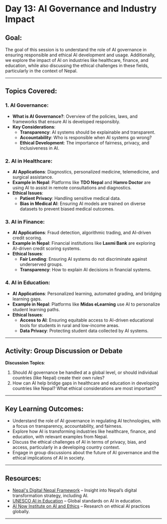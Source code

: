 # Day 13: AI Governance and Industry Impact

## Goal:
The goal of this session is to understand the role of AI governance in ensuring responsible and ethical AI development and usage. Additionally, we explore the impact of AI on industries like healthcare, finance, and education, while also discussing the ethical challenges in these fields, particularly in the context of Nepal.

---

## Topics Covered:

### 1. **AI Governance**:
   - **What is AI Governance?**: Overview of the policies, laws, and frameworks that ensure AI is developed responsibly.
   - **Key Considerations**:
     - **Transparency**: AI systems should be explainable and transparent.
     - **Accountability**: Who is responsible when AI systems go wrong?
     - **Ethical Development**: The importance of fairness, privacy, and inclusiveness in AI.

### 2. **AI in Healthcare**:
   - **AI Applications**: Diagnostics, personalized medicine, telemedicine, and surgical assistance.
   - **Example in Nepal**: Platforms like **TDO Nepal** and **Hamro Doctor** are using AI to assist in remote consultations and diagnostics.
   - **Ethical Issues**:
     - **Patient Privacy**: Handling sensitive medical data.
     - **Bias in Medical AI**: Ensuring AI models are trained on diverse datasets to prevent biased medical outcomes.

### 3. **AI in Finance**:
   - **AI Applications**: Fraud detection, algorithmic trading, and AI-driven credit scoring.
   - **Example in Nepal**: Financial institutions like **Laxmi Bank** are exploring AI-driven credit scoring systems.
   - **Ethical Issues**:
     - **Fair Lending**: Ensuring AI systems do not discriminate against underserved groups.
     - **Transparency**: How to explain AI decisions in financial systems.

### 4. **AI in Education**:
   - **AI Applications**: Personalized learning, automated grading, and bridging learning gaps.
   - **Example in Nepal**: Platforms like **Midas eLearning** use AI to personalize student learning paths.
   - **Ethical Issues**:
     - **Access to AI**: Ensuring equitable access to AI-driven educational tools for students in rural and low-income areas.
     - **Data Privacy**: Protecting student data collected by AI systems.

---

## Activity: Group Discussion or Debate

**Discussion Topics**:
1. Should AI governance be handled at a global level, or should individual countries (like Nepal) create their own rules?
2. How can AI help bridge gaps in healthcare and education in developing countries like Nepal? What ethical considerations are most important?

---

## Key Learning Outcomes:
- Understand the role of AI governance in regulating AI technologies, with a focus on transparency, accountability, and fairness.
- Explore how AI is transforming industries like healthcare, finance, and education, with relevant examples from Nepal.
- Discuss the ethical challenges of AI in terms of privacy, bias, and access, particularly in a developing country context.
- Engage in group discussions about the future of AI governance and the ethical implications of AI in society.

---

## Resources:
- [Nepal's Digital Nepal Framework](https://mocit.gov.np/) – Insight into Nepal’s digital transformation strategy, including AI.
- [UNESCO AI in Education](https://en.unesco.org/themes/ict-education) – Global standards on AI in education.
- [AI Now Institute on AI and Ethics](https://ainowinstitute.org/) – Research on ethical AI practices globally.

---
